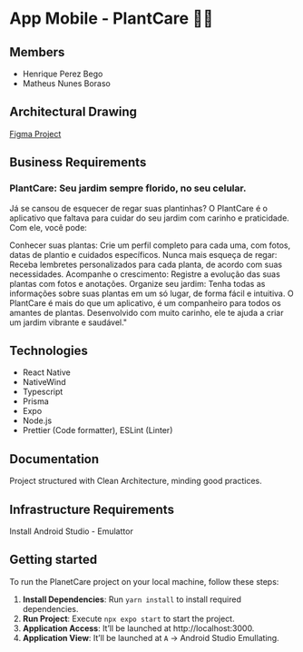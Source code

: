 # App Mobile - PlantCare 🌾🌵

## Members

- Henrique Perez Bego
- Matheus Nunes Boraso

## Architectural Drawing

[Figma Project](https://www.figma.com/design/q4NZN8f7xKUk4MZL4uCopI/PlantManager?m=auto&t=eKRIjjzAiWALVjgX-1)

## Business Requirements

### PlantCare: Seu jardim sempre florido, no seu celular.

Já se cansou de esquecer de regar suas plantinhas? O PlantCare é o aplicativo que faltava para cuidar do seu jardim com carinho e praticidade. Com ele, você pode:

Conhecer suas plantas: Crie um perfil completo para cada uma, com fotos, datas de plantio e cuidados específicos.
Nunca mais esqueça de regar: Receba lembretes personalizados para cada planta, de acordo com suas necessidades.
Acompanhe o crescimento: Registre a evolução das suas plantas com fotos e anotações.
Organize seu jardim: Tenha todas as informações sobre suas plantas em um só lugar, de forma fácil e intuitiva.
O PlantCare é mais do que um aplicativo, é um companheiro para todos os amantes de plantas. Desenvolvido com muito carinho, ele te ajuda a criar um jardim vibrante e saudável."

## Technologies
- React Native
- NativeWind
- Typescript
- Prisma
- Expo
- Node.js
- Prettier (Code formatter), ESLint (Linter)

## Documentation

Project structured with Clean Architecture, minding good practices.

## Infrastructure Requirements 

Install Android Studio - Emulattor

## Getting started

To run the PlanetCare project on your local machine, follow these steps:

1. **Install Dependencies**: Run `yarn install` to install required dependencies.
2. **Run Project**: Execute `npx expo start` to start the project.
3. **Application Access**: It’ll be launched at http://localhost:3000.
4. **Application View**: It’ll be launched at `A` -> Android Studio Emullating.
